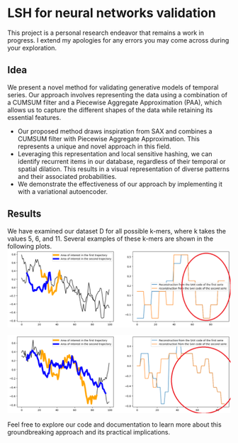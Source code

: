 # LSH for neural networks validation
This project is a personal research endeavor that remains a work in progress. I extend my apologies for any errors you may come across during your exploration.

## Idea
We present a novel method for validating generative models of temporal series. Our approach involves representing the data using a combination of a CUMSUM filter and a Piecewise Aggregate Approximation (PAA), which allows us to capture the different shapes of the data while retaining its essential features.

- Our proposed method draws inspiration from SAX and combines a CUMSUM filter with Piecewise Aggregate Approximation. This represents a unique and novel approach in this field.
- Leveraging this representation and local sensitive hashing, we can identify recurrent items in our database, regardless of their temporal or spatial dilation. This results in a visual representation of diverse patterns and their associated probabilities.
- We demonstrate the effectiveness of our approach by implementing it with a variational autoencoder.

## Results 
We have examined our dataset D for all possible k-mers, where k takes the values 5, 6, and 11. Several examples of these k-mers are shown in the following plots.
![Alt Text](https://github.com/c1adrien/LSH_for_neural_networks_validation/blob/main/LSH/results/area_of_interest_two_trajectory.png)



![Alt Text](https://github.com/c1adrien/LSH_for_neural_networks_validation/blob/main/LSH/results/second%20pattern.png)


Feel free to explore our code and documentation to learn more about this groundbreaking approach and its practical implications.
